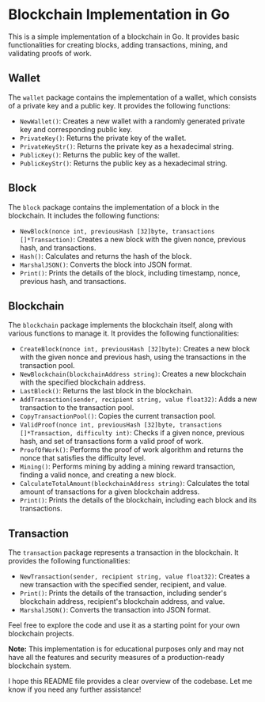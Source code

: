 # Blockchain Implementation in Go

This is a simple implementation of a blockchain in Go. It provides basic functionalities for creating blocks, adding transactions, mining, and validating proofs of work.

## Wallet

The `wallet` package contains the implementation of a wallet, which consists of a private key and a public key. It provides the following functions:

- `NewWallet()`: Creates a new wallet with a randomly generated private key and corresponding public key.
- `PrivateKey()`: Returns the private key of the wallet.
- `PrivateKeyStr()`: Returns the private key as a hexadecimal string.
- `PublicKey()`: Returns the public key of the wallet.
- `PublicKeyStr()`: Returns the public key as a hexadecimal string.

## Block

The `block` package contains the implementation of a block in the blockchain. It includes the following functions:

- `NewBlock(nonce int, previousHash [32]byte, transactions []*Transaction)`: Creates a new block with the given nonce, previous hash, and transactions.
- `Hash()`: Calculates and returns the hash of the block.
- `MarshalJSON()`: Converts the block into JSON format.
- `Print()`: Prints the details of the block, including timestamp, nonce, previous hash, and transactions.

## Blockchain

The `blockchain` package implements the blockchain itself, along with various functions to manage it. It provides the following functionalities:

- `CreateBlock(nonce int, previousHash [32]byte)`: Creates a new block with the given nonce and previous hash, using the transactions in the transaction pool.
- `NewBlockchain(blockchainAddress string)`: Creates a new blockchain with the specified blockchain address.
- `LastBlock()`: Returns the last block in the blockchain.
- `AddTransaction(sender, recipient string, value float32)`: Adds a new transaction to the transaction pool.
- `CopyTransactionPool()`: Copies the current transaction pool.
- `ValidProof(nonce int, previousHash [32]byte, transactions []*Transaction, difficulty int)`: Checks if a given nonce, previous hash, and set of transactions form a valid proof of work.
- `ProofOfWork()`: Performs the proof of work algorithm and returns the nonce that satisfies the difficulty level.
- `Mining()`: Performs mining by adding a mining reward transaction, finding a valid nonce, and creating a new block.
- `CalculateTotalAmount(blockchainAddress string)`: Calculates the total amount of transactions for a given blockchain address.
- `Print()`: Prints the details of the blockchain, including each block and its transactions.

## Transaction

The `transaction` package represents a transaction in the blockchain. It provides the following functionalities:

- `NewTransaction(sender, recipient string, value float32)`: Creates a new transaction with the specified sender, recipient, and value.
- `Print()`: Prints the details of the transaction, including sender's blockchain address, recipient's blockchain address, and value.
- `MarshalJSON()`: Converts the transaction into JSON format.

Feel free to explore the code and use it as a starting point for your own blockchain projects.

**Note:** This implementation is for educational purposes only and may not have all the features and security measures of a production-ready blockchain system.

I hope this README file provides a clear overview of the codebase. Let me know if you need any further assistance!
